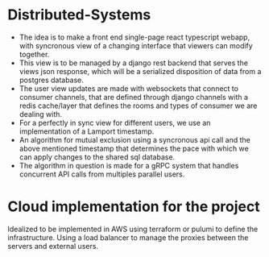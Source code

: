 # Distributed-Systems

* The idea is to make a front end single-page react typescript webapp, with syncronous view of a changing interface that viewers can modify together.
* This view is to be managed by a django rest backend that serves the views json response, which will be a serialized disposition of data from a postgres database.
* The user view updates are made with websockets that connect to consumer channels, that are defined through django channels with a redis cache/layer that defines the rooms and types of consumer we are dealing with.
* For a perfectly in sync view for different users, we use an implementation of a Lamport timestamp.
* An algorithm for mutual exclusion using a syncronous api call and the above mentioned timestamp that determines the pace with which we can apply changes to the shared sql database.
* The algorithm in question is made for a gRPC system that handles concurrent API calls from multiples parallel users.

# Cloud implementation for the project

Idealized to be implemented in AWS using terraform or pulumi to define the infrastructure. Using a load balancer to manage the proxies between the servers and external users.
